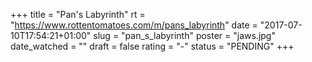 +++
title = "Pan's Labyrinth"
rt = "https://www.rottentomatoes.com/m/pans_labyrinth"
date = "2017-07-10T17:54:21+01:00"
slug = "pan_s_labyrinth"
poster = "jaws.jpg"
date_watched = ""
draft = false
rating = "-"
status = "PENDING"
+++